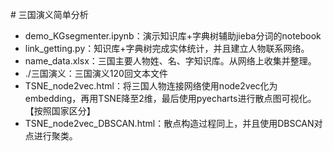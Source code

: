 ﻿﻿# 三国演义简单分析- demo_KGsegmenter.ipynb：演示知识库+字典树辅助jieba分词的notebook- link_getting.py：知识库+字典树完成实体统计，并且建立人物联系网络。- name_data.xlsx：三国主要人物姓、名、字知识库。从网络上收集并整理。- ./三国演义：三国演义120回文本文件- TSNE\_node2vec.html：将三国人物连接网络使用node2vec化为embedding，再用TSNE降至2维，最后使用pyecharts进行散点图可视化。【按照国家区分】- TSNE\_node2vec\_DBSCAN.html：散点构造过程同上，并且使用DBSCAN对点进行聚类。